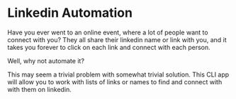 # Linkedin Automation

Have you ever went to an online event, where a lot of people want to connect with you?
They all share their linkedin name or link with you, and it takes you forever to click on each link and 
connect with each person. 

Well, why not automate it? 

This may seem a trivial problem with somewhat trivial solution. This CLI app will allow you to work with lists of links or names to find and connect with with them on linkedin. 